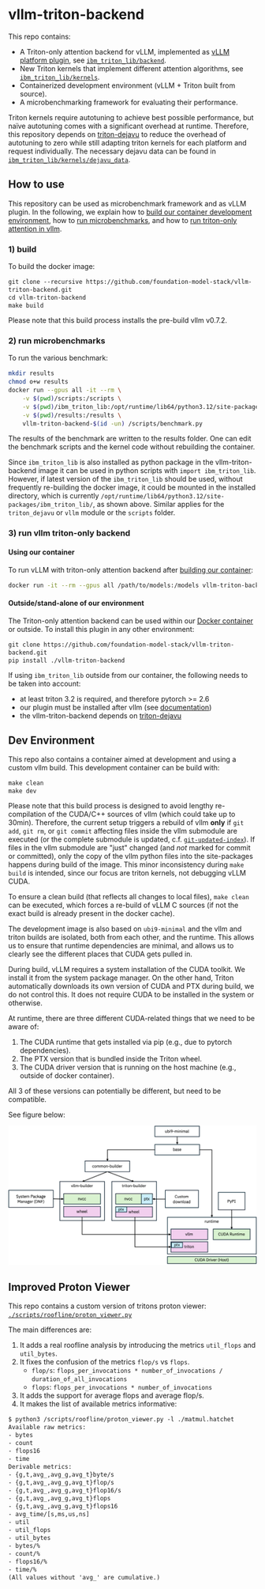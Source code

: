 # vllm-triton-backend

This repo contains:

- A Triton-only attention backend for vLLM, implemented as [vLLM platform plugin](https://docs.vllm.ai/en/latest/design/plugin_system.html), see [`ibm_triton_lib/backend`](./ibm_triton_lib/backend/). 
- New Triton kernels that implement different attention algorithms, see [`ibm_triton_lib/kernels`](./ibm_triton_lib/kernels/).
- Containerized development environment (vLLM + Triton built from source). 
- A microbenchmarking framework for evaluating their performance. 

Triton kernels require autotuning to achieve best possible performance, but naïve autotuning comes with a significant overhead at runtime. Therefore, this repository depends on [triton-dejavu](https://github.com/IBM/triton-dejavu) to reduce the overhead of autotuning to zero while still adapting triton kernels for each platform and request individually. The necessary dejavu data can be found in [`ibm_triton_lib/kernels/dejavu_data`](./ibm_triton_lib/kernels/dejavu_data/).

## How to use

This repository can be used as microbenchmark framework and as vLLM plugin. In the following, we explain how to [build our container development environment](#1-build), how to [run microbenchmarks](#2-run-microbenchmarks), and how to [run triton-only attention in vllm](#3-run-vllm-triton-only-backend).

### 1) build

To build the docker image:
```
git clone --recursive https://github.com/foundation-model-stack/vllm-triton-backend.git
cd vllm-triton-backend
make build
```

Please note that this build process installs the pre-build vllm v0.7.2. 

### 2) run microbenchmarks

To run the various benchmark:
```bash
mkdir results
chmod o+w results
docker run --gpus all -it --rm \
    -v $(pwd)/scripts:/scripts \
    -v $(pwd)/ibm_triton_lib:/opt/runtime/lib64/python3.12/site-packages/ibm_triton_lib/ \
    -v $(pwd)/results:/results \
    vllm-triton-backend-$(id -un) /scripts/benchmark.py
```
The results of the benchmark are written to the results folder. 
One can edit the benchmark scripts and the kernel code without rebuilding the container.

Since `ibm_triton_lib` is also installed as python package in the vllm-triton-backend image it can be used in python scripts with `import ibm_triton_lib`.
However, if latest version of the `ibm_triton_lib` should be used, without frequently re-building the docker image, it could be mounted in the installed directory, which is currently `/opt/runtime/lib64/python3.12/site-packages/ibm_triton_lib/`, as shown above. Similar applies for the `triton_dejavu` or `vllm` module or the `scripts` folder.

### 3) run vllm triton-only backend

#### Using our container

To run vLLM with triton-only attention backend after [building our container](#1-build):
```bash
docker run -it --rm --gpus all /path/to/models:/models vllm-triton-backend-$(id -un):latest -m vllm.entrypoints.openai.api_server --model /models/granite3.1-8b/base/

```

#### Outside/stand-alone of our environment

The Triton-only attention backend can be used within our [Docker container](#dev-environment) or outside. 
To install this plugin in any other environment:
```
git clone https://github.com/foundation-model-stack/vllm-triton-backend.git
pip install ./vllm-triton-backend
```

If using `ibm_triton_lib` outside from our container, the following needs to be taken into account:

- at least triton 3.2 is required, and therefore pytorch >= 2.6
- our plugin must be installed after vllm (see [documentation](https://docs.vllm.ai/en/latest/design/plugin_system.html))
- the vllm-triton-backend depends on [triton-dejavu](https://github.com/IBM/triton-dejavu)


## Dev Environment

This repo also contains a container aimed at development and using a custom vllm build. 
This development container can be build with:
```
make clean
make dev
```

Please note that this build process is designed to avoid lengthy re-compilation of the CUDA/C++ sources of vllm (which could take up to 30min). Therefore, the current setup triggers a rebuild of vllm **only** if `git add`, `git rm`, or `git commit` affecting files inside the vllm submodule are executed (or the complete submodule is updated, c.f. [`git-updated-index`](https://git-scm.com/docs/git-update-index)). If files in the vllm submodule are "just" changed (and *not* marked for commit or committed), only the copy of the vllm python files into the site-packages happens during build of the image. This minor inconsistency during `make build` is intended, since our focus are triton kernels, not debugging vLLM CUDA.

To ensure a clean build (that reflects all changes to local files), `make clean` can be executed, which forces a re-build of vLLM C sources (if not the exact build is already present in the docker cache).

The development image is also based on `ubi9-minimal` and the vllm and triton builds are isolated, both from each other, and the runtime. 
This allows us to ensure that runtime dependencies are minimal, and allows us to clearly see the different places that CUDA gets pulled in.

During build, vLLM requires a system installation of the CUDA toolkit. We install it from the system package manager.
On the other hand, Triton automatically downloads its own version of CUDA and PTX during build, we do not control this. 
It does not require CUDA to be installed in the system or otherwise.

At runtime, there are three different CUDA-related things that we need to be aware of:
1. The CUDA runtime that gets installed via pip (e.g., due to pytorch dependencies).
2. The PTX version that is bundled inside the Triton wheel.
3. The CUDA driver version that is running on the host machine (e.g., outside of docker container).

All 3 of these versions can potentially be different, but need to be compatible. 

See figure below:

![dev environment](./doc/dev-env.png)


## Improved Proton Viewer

This repo contains a custom version of tritons proton viewer: [`./scripts/roofline/proton_viewer.py`](./scripts/roofline/proton_viewer.py)

The main differences are:
1. It adds a real roofline analysis by introducing the metrics `util_flops` and `util_bytes`.
2. It fixes the confusion of the metrics `flop/s` vs `flops`. 
    - `flop/s`: `flops_per_invocations * number_of_invocations / duration_of_all_invocations`
    - `flops`: `flops_per_invocations * number_of_invocations`
3. It adds the support for average flops and average flop/s.
4. It makes the list of available metrics informative: 

```
$ python3 /scripts/roofline/proton_viewer.py -l ./matmul.hatchet 
Available raw metrics:
- bytes
- count
- flops16
- time
Derivable metrics:
- {g,t,avg_,avg_g,avg_t}byte/s
- {g,t,avg_,avg_g,avg_t}flop/s
- {g,t,avg_,avg_g,avg_t}flop16/s
- {g,t,avg_,avg_g,avg_t}flops
- {g,t,avg_,avg_g,avg_t}flops16
- avg_time/[s,ms,us,ns]
- util
- util_flops
- util_bytes
- bytes/%
- count/%
- flops16/%
- time/%
(All values without 'avg_' are cumulative.)
```
